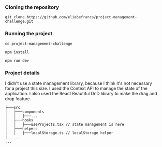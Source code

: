 ### Cloning the repository
```ssh
git clone https://github.com/eliabefranca/project-management-challenge.git
```
### Running the project
```ssh
cd project-management-challenge
```
```ssh
npm install
```
```ssh
npm run dev
```

### Project details
I didn't use a state management library, because I think it's not necessary for a project this size. I used the Context API to manage the state of the application.
I also used the React Beautiful DnD library to make the drag and drop feature.
```ssh
├───src
│   ├───components
│   │   ├───...
│   ├───hooks
│   │   ├───useProjects.tsx // state management is here
|   ├───helpers
|   │   ├───localStorage.ts // localStorage helper
|   ...
...
```

